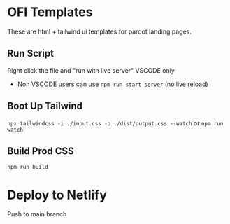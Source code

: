 # OFI Templates
These are html + tailwind ui templates for pardot landing pages. 

## Run Script
Right click the file and "run with live server" VSCODE only 

- Non VSCODE users can use `npm run start-server` (no live reload)


## Boot Up Tailwind 
`npx tailwindcss -i ./input.css -o ./dist/output.css --watch` or `npm run watch`

## Build Prod CSS
`npm run build`

# Deploy to Netlify 
Push to main branch 